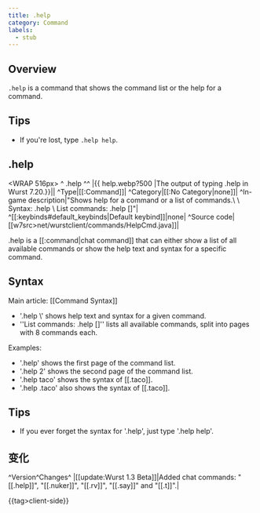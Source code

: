 ```yaml
---
title: .help
category: Command
labels:
  - stub
---
```

## Overview
`.help` is a command that shows the command list or the help for a command.

## Tips
- If you're lost, type `.help help`.


## .help

<WRAP 516px>
^  .help  ^^
|{{ help.webp?500 |The output of typing .help in Wurst 7.20.}}||
^Type|[[:Command]]|
^Category|[[:No Category|none]]|
^In-game description|"Shows help for a command or a list of commands.\\ \\ 
Syntax: .help <command>\\ List commands: .help [<page>]"|
^[[:keybinds#default_keybinds|Default keybind]]|none|
^Source code|[[w7src>net/wurstclient/commands/HelpCmd.java]]|
</WRAP>

.help is a [[:command|chat command]] that can either show a list of all available commands or show the help text and syntax for a specific command.

## Syntax

Main article: [[Command Syntax]]

  * '.help \\<command>\' shows help text and syntax for a given command.
  * ''List commands: .help [<page>]'' lists all available commands, split into pages with 8 commands each. 

Examples:
  * '.help' shows the first page of the command list.
  * '.help 2' shows the second page of the command list.
  * '.help taco' shows the syntax of [[.taco]]. 
  * '.help .taco' also shows the syntax of [[.taco]].

## Tips
  * If you ever forget the syntax for '.help', just type '.help help'.

## 变化

^Version^Changes^
|[[update:Wurst 1.3 Beta]]|Added chat commands: "[[.help]]", "[[.nuker]]", "[[.rv]]", "[[.say]]" and "[[.t]]".|

{{tag>client-side}}
